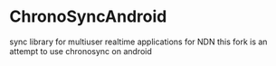 ChronoSyncAndroid
==========

sync library for multiuser realtime applications for NDN
this fork is an attempt to use chronosync on android
